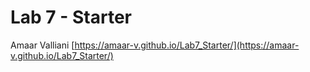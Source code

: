 # Lab 7 - Starter
Amaar Valliani
[https://amaar-v.github.io/Lab7_Starter/](https://amaar-v.github.io/Lab7_Starter/)
